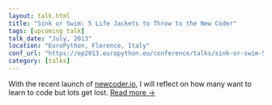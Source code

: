 ```yaml
---
layout: talk.html
title: "Sink or Swim: 5 Life Jackets to Throw to the New Coder"
tags: [upcoming talk]
talk_date: "July, 2013"
location: "EuroPython, Florence, Italy"
conf_url: "https://ep2013.europython.eu/conference/talks/sink-or-swim-5-life-jackets-to-throw-to-new-coders"
category: [talks]
---
```


With the recent launch of [newcoder.io](http://newcoder.io), I will reflect on how many want to learn to code but lots get lost. <a href="https://ep2013.europython.eu/conference/talks/sink-or-swim-5-life-jackets-to-throw-to-new-coders" class='more-link'>Read more &rarr;</a>
